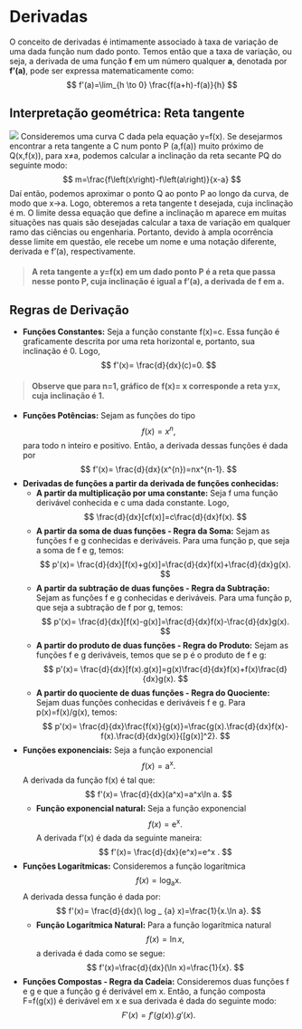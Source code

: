 # Derivadas 
O conceito de derivadas é intimamente associado à taxa de variação de uma dada função num dado ponto. Temos então que a taxa de variação, ou seja, a derivada de uma função **f** em um número qualquer **a**, denotada por **f’(a)**, pode ser expressa matematicamente como:
$$
f'(a)=\lim_{h \to 0} \frac{f(a+h)-f(a)}{h}
$$
## Interpretação geométrica: Reta tangente
![](https://i.imgur.com/FyNC1N8.png) 
Consideremos uma curva C dada pela equação y=f(x). Se desejarmos encontrar a reta tangente a C num ponto P (a,f(a)) muito próximo de Q(x,f(x)), para x≠a, podemos calcular a inclinação da reta secante PQ do seguinte modo:
$$
m=\frac{f\left(x\right)-f\left(a\right)}{x-a}
$$
Daí então, podemos aproximar o ponto Q ao ponto P ao longo da curva, de modo que x→a. Logo, obteremos a reta tangente t desejada, cuja inclinação é m. O limite dessa equação que define a inclinação m aparece em muitas situações nas quais são desejadas calcular a taxa de variação em qualquer ramo das ciências ou engenharia. Portanto, devido à ampla ocorrência desse limite em questão, ele recebe um nome e uma notação diferente, derivada e f’(a), respectivamente.
> #### A reta tangente a y=f(x) em um dado ponto P é a reta que passa nesse ponto P, cuja inclinação é igual a f’(a), a derivada de f em a.

## Regras de Derivação
* **Funções Constantes:** Seja a função constante f(x)=c. Essa função é graficamente descrita por uma reta horizontal e, portanto, sua inclinação é 0. Logo,
$$
f'(x)= \frac{d}{dx}(c)=0.
$$ 
> #### Observe que para n=1, gráfico de f(x)= x corresponde a reta y=x, cuja inclinação é 1.
* **Funções Potências:** Sejam as funções do tipo
$$ 
f(x)=x^n,
$$ para todo n inteiro e positivo. Então, a derivada dessas funções é dada por
$$
f'(x)= \frac{d}{dx}(x^{n})=nx^{n-1}.
$$  
* **Derivadas de funções a partir da derivada de funções conhecidas:** 
   * **A partir da multiplicação por uma constante:** Seja f uma função derivável conhecida e c uma dada constante. Logo,  
   $$
   \frac{d}{dx}[cf(x)]=c\frac{d}{dx}f(x).
   $$
   * **A partir da soma de duas funções - Regra da Soma:** Sejam as funções f e g conhecidas e deriváveis. Para uma função p, que seja a soma de f e g, temos: 
   $$
   p'(x)= \frac{d}{dx}[f(x)+g(x)]=\frac{d}{dx}f(x)+\frac{d}{dx}g(x).
   $$
   * **A partir da subtração de duas funções - Regra da Subtração:** Sejam as funções f e g conhecidas e deriváveis. Para uma função p, que seja a subtração de f por g, temos: 
   $$
   p'(x)= \frac{d}{dx}[f(x)-g(x)]=\frac{d}{dx}f(x)-\frac{d}{dx}g(x).
   $$
   * **A partir do produto de duas funções - Regra do Produto:** Sejam as funções f e g deriváveis, temos que se p é o produto de f e g: 
   $$
   p'(x)= \frac{d}{dx}[f(x).g(x)]=g(x)\frac{d}{dx}f(x)+f(x)\frac{d}{dx}g(x).
$$
   * **A partir do quociente de duas funções - Regra do Quociente:** Sejam duas funções conhecidas e deriváveis f e g. Para p(x)=f(x)/g(x), temos: 
   $$
   p'(x)= \frac{d}{dx}\frac{f(x)}{g(x)}=\frac{g(x).\frac{d}{dx}f(x)-f(x).\frac{d}{dx}g(x)}{[g(x)]^2}.
   $$ 
* **Funções exponenciais:** Seja a função exponencial $$f(x)= \mathrm{a}^\mathrm{x} .$$ A derivada da função f(x) é tal que: 
$$
f'(x)= \frac{d}{dx}(a^x)=a^x\ln a.
$$
   * **Função exponencial natural:**  Seja a função exponencial $$f(x)= \mathrm{e}^\mathrm{x}  .$$ A derivada f’(x) é dada da seguinte maneira: 
   $$
   f'(x)= \frac{d}{dx}(e^x)=e^x .
   $$
* **Funções Logarítmicas:** Consideremos a função logarítmica 
$$
f(x)={\mathrm{log}}_\mathrm{a}{\mathrm{x}}. 
$$ A derivada dessa função é dada por: 
$$
f'(x)= \frac{d}{dx}(\ log _ {a}  x)=\frac{1}{x.\ln a}.
$$
   * **Função Logarítmica Natural:** Para a função logarítmica natural 
   $$
   f(x)=\ln x,  
   $$a derivada é dada como se segue: 
   $$
   f'(x)=\frac{d}{dx}(\ln x)=\frac{1}{x}.
   $$
* **Funções Compostas - Regra da Cadeia:** Consideremos duas funções f e g e que a função g é derivável em x. Então, a função composta F=f(g(x)) é derivável em x e sua derivada é dada do seguinte modo:
$$
F'(x)=f'(g(x)).g'(x).
$$